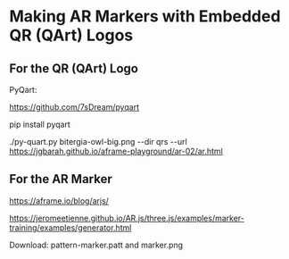 # Making AR Markers with Embedded QR (QArt) Logos

## For the QR (QArt) Logo

PyQart:

https://github.com/7sDream/pyqart

pip install pyqart

./py-quart.py bitergia-owl-big.png --dir qrs --url https://jgbarah.github.io/aframe-playground/ar-02/ar.html

## For the AR Marker

https://aframe.io/blog/arjs/

https://jeromeetienne.github.io/AR.js/three.js/examples/marker-training/examples/generator.html

Download: pattern-marker.patt and marker.png

